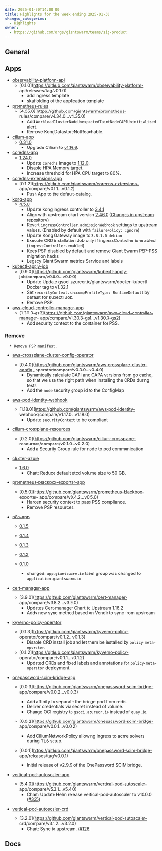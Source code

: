 ```yaml
---
date: 2025-01-30T14:00:00
title: Highlights for the week ending 2025-01-30
changes_categories:
  - Highlights
owner:
  - https://github.com/orgs/giantswarm/teams/sig-product
---
```


## General

<!-- This where BREAKING CHANGES ARE HIGHLIGHTED -->

## Apps

- [observability-platform-api](https://github.com/giantswarm/observability-platform-api) 
  - [0.1.0](https://github.com/giantswarm/observability-platform-
api/releases/tag/v0.1.0) 
      * add ingress template
      * skaffolding of the application template
- [prometheus-rules](https://github.com/giantswarm/prometheus-rules) 
  - [4.35.0](https://github.com/giantswarm/prometheus-
rules/compare/v4.34.0...v4.35.0) 
      * Add `WorkloadClusterNodeUnexpectedTaintNodeCAPIUninitialized` alert.
      * Remove KongDatastoreNotReachable.
- [cilium-app](https://github.com/giantswarm/cilium-app) 
  - [0.31.0](https://github.com/giantswarm/cilium-app/compare/v0.30.0...v0.31.0)
      * Upgrade Cilium to [v1.16.6](https://github.com/cilium/cilium/releases/tag/v1.16.6).
- [coredns-app](https://github.com/giantswarm/coredns-app) 
  - [1.24.0](https://github.com/giantswarm/coredns-app/compare/v1.23.0...v1.24.0)
      * Update `coredns` image to [1.12.0](https://github.com/coredns/coredns/releases/tag/v1.12.0).
      * Disable HPA Memory target.
      * Increase threshold for HPA CPU target to 80%.
- [coredns-extensions-app](https://github.com/giantswarm/coredns-extensions-app) 
  - [0.1.2](https://github.com/giantswarm/coredns-extensions-
app/compare/v0.1.1...v0.1.2) 
      * Push App to the default-catalog.
- [kong-app](https://github.com/giantswarm/kong-app) 
  - [4.5.0](https://github.com/giantswarm/kong-app/compare/v4.4.0...v4.5.0) 
      * Update kong ingress controller to [3.4.1](https://github.com/Kong/kubernetes-ingress-controller/blob/main/CHANGELOG.md#341)
      * Align with upstream chart version [2.46.0](https://github.com/Kong/charts/releases/tag/kong-2.46.0) ([Changes in upstream repository](https://github.com/Kong/charts/compare/kong-2.40.0...kong-2.46.0))
      * Revert `ingressController.admissionWebhook` settings to upstream values. (Enabled by default with `failurePolicy: Ignore`)
      * Update Kong Gateway image to `3.8.1.0-debian`
      * Execute CRD installation Job only if ingressController is enabled (`ingressController.enabled`)
      * Keep PSP disabled by default and remove Giant Swarm PSP-PSS migration hacks
      * Legacy Giant Swarm metrics Service and labels
- [kubectl-apply-job](https://github.com/giantswarm/kubectl-apply-job) 
  - [0.9.0](https://github.com/giantswarm/kubectl-apply-
job/compare/v0.8.0...v0.9.0) 
      * Update Update gsoci.azurecr.io/giantswarm/docker-kubectl Docker tag to v1.32.1
      * Set `securityContext.seccompProfileType: RuntimeDefault` by default for kubectl Job.
      * Remove PSP.
- [aws-cloud-controller-manager-app](https://github.com/giantswarm/aws-cloud-controller-manager-app) 
  - [1.30.3-gs2](https://github.com/giantswarm/aws-cloud-controller-manager-
app/compare/v1.30.3-gs1...v1.30.3-gs2) 
      * Add security context to the container for PSS.
### Remove
      * Remove PSP manifest.
- [aws-crossplane-cluster-config-operator](https://github.com/giantswarm/aws-crossplane-cluster-config-operator) 
  - [0.4.0](https://github.com/giantswarm/aws-crossplane-cluster-config-
operator/compare/v0.3.0...v0.4.0) 
      * Dynamically calculate CAPI and CAPA versions from go cache, so that we use the right path when installing the CRDs during tests.
      * Add the `node` security group id to the ConfigMap
- [aws-pod-identity-webhook](https://github.com/giantswarm/aws-pod-identity-webhook) 
  - [1.18.0](https://github.com/giantswarm/aws-pod-identity-
webhook/compare/v1.17.0...v1.18.0) 
      * Update `securityContext` to be compliant.
- [cilium-crossplane-resources](https://github.com/giantswarm/cilium-crossplane-resources) 
  - [0.2.0](https://github.com/giantswarm/cilium-crossplane-
resources/compare/v0.1.0...v0.2.0) 
      * Add a Security Group rule for node to pod communication
- [cluster-azure](https://github.com/giantswarm/cluster-azure) 
  - [1.6.0](https://github.com/giantswarm/cluster-azure/compare/v1.5.0...v1.6.0)
      * Chart: Reduce default etcd volume size to 50 GB.
- [prometheus-blackbox-exporter-app](https://github.com/giantswarm/prometheus-blackbox-exporter-app) 
  - [0.5.0](https://github.com/giantswarm/prometheus-blackbox-exporter-
app/compare/v0.4.2...v0.5.0) 
      * Harden security context to pass PSS compliance.
      * Remove PSP resources.
- [n8n-app](https://github.com/giantswarm/n8n-app) 
  - [0.1.5](https://github.com/giantswarm/n8n-app/compare/v0.1.4...v0.1.5) 
  - [0.1.4](https://github.com/giantswarm/n8n-app/compare/v0.1.3...v0.1.4)  


  - [0.1.3](https://github.com/giantswarm/n8n-app/compare/v0.1.2...v0.1.3)  


  - [0.1.2](https://github.com/giantswarm/n8n-app/compare/v0.1.0...v0.1.2)  


  - [0.1.0](https://github.com/giantswarm/n8n-app/releases/tag/v0.1.0) 
      * changed: `app.giantswarm.io` label group was changed to `application.giantswarm.io` 


- [cert-manager-app](https://github.com/giantswarm/cert-manager-app) 
  - [3.9.0](https://github.com/giantswarm/cert-manager-
app/compare/v3.8.2...v3.9.0) 
      * Updates Cert-manager Chart to Upstream 1.16.2
      * Adds new sync method based on Vendir to sync from upstream
- [kyverno-policy-operator](https://github.com/giantswarm/kyverno-policy-operator) 
  - [0.1.3](https://github.com/giantswarm/kyverno-policy-
operator/compare/v0.1.2...v0.1.3) 
      * Disable CRD install job and let them be installed by `policy-meta-operator`.
  - [0.1.2](https://github.com/giantswarm/kyverno-policy-
operator/compare/v0.1.1...v0.1.2) 
      * Updated CRDs and fixed labels and annotations for `policy-meta-operator` deployment. 


- [onepassword-scim-bridge-app](https://github.com/giantswarm/onepassword-scim-bridge-app) 
  - [0.0.3](https://github.com/giantswarm/onepassword-scim-bridge-
app/compare/v0.0.2...v0.0.3) 
      * Add affinity to separate the bridge pod from redis.
      * Deliver credentials via secret instead of volume.
      * Change OCI registry to `gsoci.azurecr.io` instead of `quay.io`.
  - [0.0.2](https://github.com/giantswarm/onepassword-scim-bridge-
app/compare/v0.0.1...v0.0.2) 
      * Add CiliumNetworkPolicy allowing ingress to acme solvers during TLS setup. 


  - [0.0.1](https://github.com/giantswarm/onepassword-scim-bridge-
app/releases/tag/v0.0.1) 
      * Initial release of v2.9.9 of the OnePassword SCIM bridge. 


- [vertical-pod-autoscaler-app](https://github.com/giantswarm/vertical-pod-autoscaler-app) 
  - [5.4.0](https://github.com/giantswarm/vertical-pod-autoscaler-
app/compare/v5.3.1...v5.4.0) 
      * Chart: Update Helm release vertical-pod-autoscaler to v10.0.0 ([#335](https://github.com/giantswarm/vertical-pod-autoscaler-app/pull/335))
- [vertical-pod-autoscaler-crd](https://github.com/giantswarm/vertical-pod-autoscaler-crd) 
  - [3.2.0](https://github.com/giantswarm/vertical-pod-autoscaler-
crd/compare/v3.1.2...v3.2.0) 
      * Chart: Sync to upstream. ([#126](https://github.com/giantswarm/vertical-pod-autoscaler-crd/pull/126))

## Docs

<!-- FER is filling this one -->
